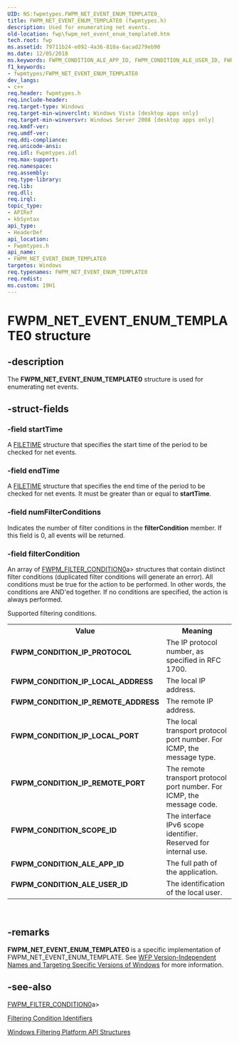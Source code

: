 ```yaml
---
UID: NS:fwpmtypes.FWPM_NET_EVENT_ENUM_TEMPLATE0_
title: FWPM_NET_EVENT_ENUM_TEMPLATE0 (fwpmtypes.h)
description: Used for enumerating net events.
old-location: fwp\fwpm_net_event_enum_template0.htm
tech.root: fwp
ms.assetid: 79711b24-e092-4a36-810a-6acad279eb90
ms.date: 12/05/2018
ms.keywords: FWPM_CONDITION_ALE_APP_ID, FWPM_CONDITION_ALE_USER_ID, FWPM_CONDITION_IP_LOCAL_ADDRESS, FWPM_CONDITION_IP_LOCAL_PORT, FWPM_CONDITION_IP_PROTOCOL, FWPM_CONDITION_IP_REMOTE_ADDRESS, FWPM_CONDITION_IP_REMOTE_PORT, FWPM_CONDITION_SCOPE_ID, FWPM_NET_EVENT_ENUM_TEMPLATE0, FWPM_NET_EVENT_ENUM_TEMPLATE0 structure [Filtering], fwp.fwpm_net_event_enum_template0, fwpmtypes/FWPM_NET_EVENT_ENUM_TEMPLATE0
f1_keywords:
- fwpmtypes/FWPM_NET_EVENT_ENUM_TEMPLATE0
dev_langs:
- c++
req.header: fwpmtypes.h
req.include-header: 
req.target-type: Windows
req.target-min-winverclnt: Windows Vista [desktop apps only]
req.target-min-winversvr: Windows Server 2008 [desktop apps only]
req.kmdf-ver: 
req.umdf-ver: 
req.ddi-compliance: 
req.unicode-ansi: 
req.idl: Fwpmtypes.idl
req.max-support: 
req.namespace: 
req.assembly: 
req.type-library: 
req.lib: 
req.dll: 
req.irql: 
topic_type:
- APIRef
- kbSyntax
api_type:
- HeaderDef
api_location:
- Fwpmtypes.h
api_name:
- FWPM_NET_EVENT_ENUM_TEMPLATE0
targetos: Windows
req.typenames: FWPM_NET_EVENT_ENUM_TEMPLATE0
req.redist: 
ms.custom: 19H1
---
```


# FWPM_NET_EVENT_ENUM_TEMPLATE0 structure


## -description


The <b>FWPM_NET_EVENT_ENUM_TEMPLATE0</b> structure is used for enumerating net events.


## -struct-fields




### -field startTime

A <a href="https://docs.microsoft.com/windows/desktop/api/minwinbase/ns-minwinbase-filetime">FILETIME</a> structure that specifies the start time of the period to be checked for net events.


### -field endTime

A <a href="https://docs.microsoft.com/windows/desktop/api/minwinbase/ns-minwinbase-filetime">FILETIME</a> structure that specifies the end time of the period to be checked for net events. It must be greater than or equal to <b>startTime</b>.


### -field numFilterConditions

Indicates the number of filter conditions in the <b>filterCondition</b> member.  If this field is 0, all events will be returned.


### -field filterCondition

An array of [FWPM_FILTER_CONDITION0](https://docs.microsoft.com/windows/desktop/api/fwpmtypes/ns-fwpmtypes-fwpm_filter_condition0)a> structures that contain distinct filter conditions (duplicated filter conditions will generate an error). All conditions must be true for the action to be
   performed. In other words, the conditions are AND'ed together. If no
   conditions are specified, the action is always performed. 


Supported filtering conditions.



<table>
<tr>
<th>Value</th>
<th>Meaning</th>
</tr>
<tr>
<td width="40%"><a id="FWPM_CONDITION_IP_PROTOCOL"></a><a id="fwpm_condition_ip_protocol"></a><dl>
<dt><b>FWPM_CONDITION_IP_PROTOCOL</b></dt>
</dl>
</td>
<td width="60%">
The IP protocol number, as specified in RFC 1700.

</td>
</tr>
<tr>
<td width="40%"><a id="FWPM_CONDITION_IP_LOCAL_ADDRESS"></a><a id="fwpm_condition_ip_local_address"></a><dl>
<dt><b>FWPM_CONDITION_IP_LOCAL_ADDRESS</b></dt>
</dl>
</td>
<td width="60%">
The local IP address.

</td>
</tr>
<tr>
<td width="40%"><a id="FWPM_CONDITION_IP_REMOTE_ADDRESS"></a><a id="fwpm_condition_ip_remote_address"></a><dl>
<dt><b>FWPM_CONDITION_IP_REMOTE_ADDRESS</b></dt>
</dl>
</td>
<td width="60%">
The remote IP address.

</td>
</tr>
<tr>
<td width="40%"><a id="FWPM_CONDITION_IP_LOCAL_PORT"></a><a id="fwpm_condition_ip_local_port"></a><dl>
<dt><b>FWPM_CONDITION_IP_LOCAL_PORT</b></dt>
</dl>
</td>
<td width="60%">
The local transport protocol port number. For ICMP, the message type.

</td>
</tr>
<tr>
<td width="40%"><a id="FWPM_CONDITION_IP_REMOTE_PORT"></a><a id="fwpm_condition_ip_remote_port"></a><dl>
<dt><b>FWPM_CONDITION_IP_REMOTE_PORT</b></dt>
</dl>
</td>
<td width="60%">
The remote transport protocol port number. For ICMP, the  message code.

</td>
</tr>
<tr>
<td width="40%"><a id="FWPM_CONDITION_SCOPE_ID"></a><a id="fwpm_condition_scope_id"></a><dl>
<dt><b>FWPM_CONDITION_SCOPE_ID</b></dt>
</dl>
</td>
<td width="60%">
The interface IPv6 scope identifier. Reserved for internal use.

</td>
</tr>
<tr>
<td width="40%"><a id="FWPM_CONDITION_ALE_APP_ID"></a><a id="fwpm_condition_ale_app_id"></a><dl>
<dt><b>FWPM_CONDITION_ALE_APP_ID</b></dt>
</dl>
</td>
<td width="60%">
The full path of the application.

</td>
</tr>
<tr>
<td width="40%"><a id="FWPM_CONDITION_ALE_USER_ID"></a><a id="fwpm_condition_ale_user_id"></a><dl>
<dt><b>FWPM_CONDITION_ALE_USER_ID</b></dt>
</dl>
</td>
<td width="60%">
The identification of the local user.

</td>
</tr>
</table>
 


## -remarks



<b>FWPM_NET_EVENT_ENUM_TEMPLATE0</b> is a specific implementation of FWPM_NET_EVENT_ENUM_TEMPLATE. See <a href="https://docs.microsoft.com/windows/desktop/FWP/wfp-version-independent-names-and-targeting-specific-versions-of-windows">WFP Version-Independent Names and Targeting Specific Versions of Windows</a>  for more information.




## -see-also




[FWPM_FILTER_CONDITION0](https://docs.microsoft.com/windows/desktop/api/fwpmtypes/ns-fwpmtypes-fwpm_filter_condition0)a>



<a href="https://docs.microsoft.com/windows/desktop/FWP/filtering-condition-identifiers-">Filtering Condition Identifiers</a>



<a href="https://docs.microsoft.com/windows/desktop/FWP/fwp-structs">Windows Filtering Platform  API Structures</a>
 

 

